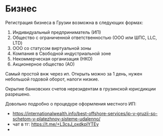 # Бизнес

Регистрация бизнеса в Грузии возможна в следующих формах:

1) Индивидуальный предприниматель (ИП)
2) Общество с ограниченной ответственностью (ООО или ШПС, LLC, LTD)
3) ООО со статусом виртуальной зоны
4) Компания в Свободной индустриальной зоне
5) Некоммерческая организация (НКО)
6) Акционерное общество (АО)


Самый простой внж через ип. Открыть можно за 1 день, нужен небольшой годовой оборот, налоги низкие.

Окрытие банковских счетов нерезидентам в грузинской юрисдикции разрешено.

Довольно подробно о процедуре оформления местного ИП:
* https://internationalwealth.info/best-offshore-services/ip-v-gruzii-so-schetom-v-platezhnoy-sisteme-udalenno/
* чат в тг: https://t.me/+L3csJ_oxdkplYTEy
* 
